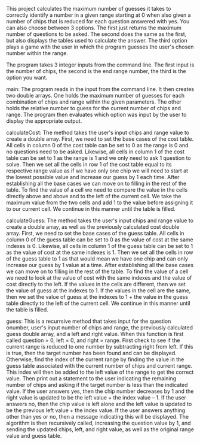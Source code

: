 This project calculates the maximum number of guesses it takes to correctly identify a number in a given range starting at 0 when also given a number of chips that is reduced for each question answered with yes. You can also choose between 3 options. The first just returns the maximum number of questions to be asked. The second does the same as the first, but also displays the tables used to calculate the answer. The third option plays a game with the user in which the program guesses the user's chosen number within the range.

The program takes 3 integer inputs from the command line. The first input is the number of chips, the second is the end range number, the third is the option you want.

main: The program reads in the input from the command line. It then creates two double arrays. One holds the maximum number of guesses for each combination of chips and range within the given parameters. The other holds the relative number to guess for the current number of chips and range. The program then evaluates which option was input by the user to display the appropriate output.

calculateCost: The method takes the user's input chips and range value to create a double array. First, we need to set the base cases of the cost table. All cells in column 0 of the cost table can be set to 0 as the range is 0 and no questions need to be asked. Likewise, all cells in column 1 of the cost table can be set to 1 as the range is 1 and we only need to ask 1 question to solve. Then we set all the cells in row 1 of the cost table equal to its respective range value as if we have only one chip we will need to start at the lowest possible value and increase our guess by 1 each time. After establishing all the base cases we can move on to filling in the rest of the table. To find the value of a cell we need to compare the value in the cells directly above and above and to the left of the current cell. We take the maximum value from the two cells and add 1 to the value before assigning it to our current cell. We continue in this manner until the table is filled.

calculateGuess: The method takes the user's input chips and range value to create a double array, as well as the previously calculated cost double array. First, we need to set the base cases of the guess table. All cells in column 0 of the guess table can be set to 0 as the value of cost at the same indexes is 0. Likewise, all cells in column 1 of the guess table can be set to 1 as the value of cost at the same indexes is 1. Then we set all the cells in row of the guess table to 1 as that would mean we have one chip and can only increase our guess by 1 value at a time. After establishing all the base cases we can move on to filling in the rest of the table. To find the value of a cell we need to look at the value of cost with the same indexes and the value of cost directly to the left. If the values in the cells are different, then we set the value of guess at the indexes to 1. If the values in the cell are the same, then we set the value of guess at the indexes to 1 + the value in the guess table directly to the left of the current cell. We continue in this manner until the table is filled. 

guess: This is a recurrsive method that takes input for the question onumber, user's input number of chips and range, the previously calculated guess double array, and a left and right value. When this function is first called question = 0, left = 0, and right = range. First check to see if the current range is reduced to one number by subtracting right from left. If this is true, then the target number has been found and can be displayed. Otherwise, find the index of the current range by finding the value in the guess table associated with the current number of chips and current range. This index will then be added to the left value of the range to get the correct value. Then print out a statement to the user indicating the remaining number of chips and asking if the target number is less than the indicated value. If the user answers yes, then the chip number decreases by 1 and the right value is updated to be the left value + the index value – 1. If the user answers no, then the chip value is left alone and the left value is updated to be the previous left value + the index value. If the user answers anything other than yes or no, then a message indicating this will be displayed. The algorithm is then recursively called, increasing the question value by 1, and sending the updated chips, left, and right value, as well as the original range value and guess table.